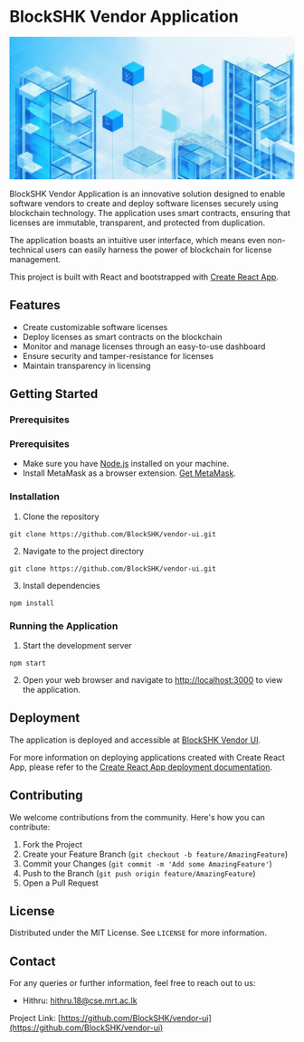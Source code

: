 # BlockSHK Vendor Application

![Banner](./src/frontend/components/images/background_1.jpg)

BlockSHK Vendor Application is an innovative solution designed to enable software vendors to create and deploy software licenses securely using blockchain technology. The application uses smart contracts, ensuring that licenses are immutable, transparent, and protected from duplication.

The application boasts an intuitive user interface, which means even non-technical users can easily harness the power of blockchain for license management.

This project is built with React and bootstrapped with [Create React App](https://github.com/facebook/create-react-app).

## Features

- Create customizable software licenses
- Deploy licenses as smart contracts on the blockchain
- Monitor and manage licenses through an easy-to-use dashboard
- Ensure security and tamper-resistance for licenses
- Maintain transparency in licensing

## Getting Started

### Prerequisites

### Prerequisites

- Make sure you have [Node.js](https://nodejs.org/en/) installed on your machine.
- Install MetaMask as a browser extension. [Get MetaMask](https://metamask.io/download.html).

### Installation

1. Clone the repository

```
git clone https://github.com/BlockSHK/vendor-ui.git
```

2. Navigate to the project directory

```
git clone https://github.com/BlockSHK/vendor-ui.git
```

3. Install dependencies

```
npm install
```

### Running the Application

1. Start the development server

```
npm start
```

2. Open your web browser and navigate to [http://localhost:3000](http://localhost:3000) to view the application.

## Deployment

The application is deployed and accessible at [BlockSHK Vendor UI](https://blockshk.github.io/vendor-ui/).

For more information on deploying applications created with Create React App, please refer to the [Create React App deployment documentation](https://facebook.github.io/create-react-app/docs/deployment).

## Contributing

We welcome contributions from the community. Here's how you can contribute:

1. Fork the Project
2. Create your Feature Branch (`git checkout -b feature/AmazingFeature`)
3. Commit your Changes (`git commit -m 'Add some AmazingFeature'`)
4. Push to the Branch (`git push origin feature/AmazingFeature`)
5. Open a Pull Request

## License

Distributed under the MIT License. See `LICENSE` for more information.

## Contact

For any queries or further information, feel free to reach out to us:

- Hithru: [hithru.18@cse.mrt.ac.lk](mailto:hithru.18@cse.mrt.ac.lk)

Project Link: [https://github.com/BlockSHK/vendor-ui](https://github.com/BlockSHK/vendor-ui)
